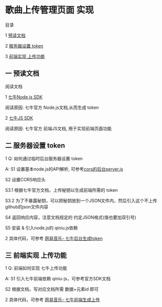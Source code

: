 # 歌曲上传管理页面 实现

目录

1 [预读文档](#1)

2 [服务器设置 token](#2)

3 [前端实现 上传功能](#3)



## <span id="1"> 一 预读文档 </span>

阅读文档

1 [七牛Node.js SDK](https://developer.qiniu.com/kodo/sdk/1289/nodejs)

阅读原因: 七牛官方 Node.js文档,从而生成 token

2 [七牛JS SDK](https://github.com/qiniu/js-sdk/tree/1.x)

阅读原因: 七牛官方 前端JS文档, 用于实现前端页面功能


## <span id="2"> 二 服务器设置 token </span>

1 Q: 如何通过临时后台服务器设置 token

A: S1 设置基本node.js的API解析, 可参考[cors的后台server.js](https://github.com/gmYuan/node-Ajax/blob/master/server.js)

S2 设置CORS响应头

S3.1 根据七牛官方文档，上传秘钥以生成前端所需的 token

S3.2 为了不暴露秘钥，可以把秘钥放到一个JSON文件内，然后引入这个不上传github的json文件内容

S4 返回响应内容，注意文档规定的 约定JSON格式(值也要加双引号)

S5 安装 & 引入node.js的 qiniu.js依赖


2 具体代码，可参考 [网易音乐- 七牛后台生成token](https://github.com/gmYuan/163-music/blob/master/src/server.js) 


## <span id="3">  三 前端实现 上传功能 </span>

1 Q: 前端如何实现 七牛上传功能

A: S1 引入七牛前端依赖 qiniu-js，可参考官方SDK文档

S2 根据文档，写对应文档所需 数据+元素id 即可

2 具体代码，可参考 [网易音乐- 七牛前端生成上传](https://github.com/gmYuan/163-music/blob/master/src/admin.html)
